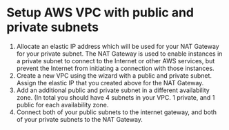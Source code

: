 # Setup AWS VPC with public and private subnets

1. Allocate an elastic IP address which will be used for your NAT Gateway for your private subnet. The NAT Gateway is used to enable instances in a private subnet to connect to the Internet or other AWS services, but prevent the Internet from initiating a connection with those instances.
2. Create a new VPC using the wizard with a public and private subnet. Assign the elastic IP that you created above for the NAT Gateway.
3. Add an additional public and private subnet in a different availability zone. (In total you should have 4 subnets in your VPC. 1 private, and 1 public for each availability zone.
4. Connect both of your public subnets to the internet gateway, and both of your private subnets to the NAT Gateway.
